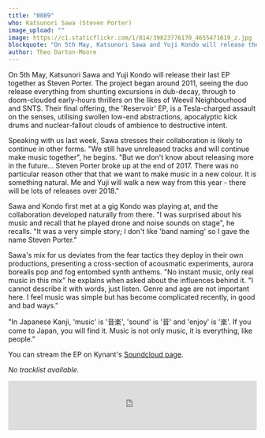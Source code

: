 ```yaml
---
title: "0089"
who: Katsunori Sawa (Steven Porter)
image_upload: ""
image: https://c1.staticflickr.com/1/814/39823776170_4655471619_z.jpg
blockquote: "On 5th May, Katsunori Sawa and Yuji Kondo will release their last EP together as Steven Porter. The project began around 2011, seeing the duo release everything from shunting excursions in dub-decay, through to doom-clouded early-hours thrillers on the likes of Weevil Neighbourhood and SNTS. Their final offering, the 'Reservoir' EP, is a Tesla-charged assault on the senses, utilising swollen low-end abstractions, apocalyptic kick drums and nuclear fallout scale clouds of ambience to destructive intent."
author: Theo Darton-Moore
---
```

On 5th May, Katsunori Sawa and Yuji Kondo will release their last EP together as Steven Porter. The project began around 2011, seeing the duo release everything from shunting excursions in dub-decay, through to doom-clouded early-hours thrillers on the likes of Weevil Neighbourhood and SNTS. Their final offering, the 'Reservoir' EP, is a Tesla-charged assault on the senses, utilising swollen low-end abstractions, apocalyptic kick drums and nuclear-fallout clouds of ambience to destructive intent. 

Speaking with us last week, Sawa stresses their collaboration is likely to continue in other forms. "We still have unreleased tracks and will continue make music together", he begins. "But we don't know about releasing more in the future... Steven Porter broke up at the end of 2017. There was no particular reason other that that we want to make music in a new colour. It is something natural. Me and Yuji will walk a new way from this year - there will be lots of releases over 2018."

Sawa and Kondo first met at a gig Kondo was playing at, and the collaboration developed naturally from there. "I was surprised about his music and recall that he played drone and noise sounds on stage", he recalls. "It was a very simple story; I don't like 'band naming' so I gave the name Steven Porter." 

Sawa's mix for us deviates from the fear tactics they deploy in their own productions, presenting a cross-section of acousmatic experiments, aurora borealis pop and fog entombed synth anthems. "No instant music, only real music in this mix" he explains when asked about the influences behind it. "I cannot describe it with words, just listen. Genre and age are not important here. I feel music was simple but has become complicated recently, in good and bad ways."

"In Japanese Kanji, 'music' is '音楽', 'sound' is '音' and 'enjoy' is '楽'. If you come to Japan, you will find it. Music is not only music, it is everything, like people."

You can stream the EP on Kynant's [Soundcloud page](https://soundcloud.com/kynant-records/sets/kyn009-steven-porter-reservoir).

_No tracklist available._

<iframe width="100%" height="100" src="https://www.mixcloud.com/widget/iframe/?feed=%2Fstraylandings%2F0089-katsunori-sawa-steven-porter%2F" frameborder="0" ></iframe>